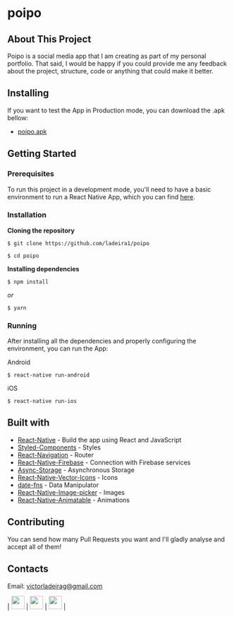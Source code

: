 # poipo
## About This Project
  Poipo is a social media app that I am creating as part of my personal portfolio. That said, I would be happy if you could provide me any feedback about the project, structure, code or anything that could make it better.

## Installing
  If you want to test the App in Production mode, you can download the .apk bellow:
  - [poipo.apk](https://drive.google.com/drive/folders/17Rd33idLiElYH3u1Ec8pns0jr64xmSBy?usp=sharing)

## Getting Started
### Prerequisites
To run this project in a development mode, you'll need to have a basic environment to run a React Native App, which you can find [here](https://reactnative.dev/docs/getting-started).
### Installation
**Cloning the repository**
```
$ git clone https://github.com/ladeira1/poipo

$ cd poipo
```
**Installing dependencies**
```
$ npm install
```
_or_
```
$ yarn
```

### Running
After installing all the dependencies and properly configuring the environment, you can run the App:

Android

```
$ react-native run-android
```

iOS

```
$ react-native run-ios
```

## Built with
- [React-Native](https://reactnative.dev/) - Build the app using React and JavaScript
- [Styled-Components](https://styled-components.com/) - Styles
- [React-Navigation](https://reactnavigation.org/) - Router
- [React-Native-Firebase](https://rnfirebase.io/) - Connection with Firebase services
- [Async-Storage](https://github.com/react-native-community/async-storage) - Asynchronous Storage
- [React-Native-Vector-Icons](https://github.com/oblador/react-native-vector-icons) - Icons
- [date-fns](https://date-fns.org/) - Data Manipulator
- [React-Native-Image-picker](https://github.com/react-native-image-picker/react-native-image-picker) - Images
- [React-Native-Animatable](https://github.com/oblador/react-native-animatable) - Animations

## Contributing
  You can send how many Pull Requests you want and I'll gladly analyse and accept all of them!

## Contacts
  Email: victorladeirag@gmail.com

  | <a href="https://github.com/ladeira1"><img src="https://cdn.iconscout.com/icon/free/png-512/github-153-675523.png" width="30"></a> | <a href="https://www.linkedin.com/in/victor-ladeira-26940a1b8/"><img src="https://image.flaticon.com/icons/png/512/174/174857.png" width="30"></a> | <a href="mailto:victorladeirag@gmail.com"><img src="https://image.flaticon.com/icons/png/512/281/281769.png" width="30"></a> | 